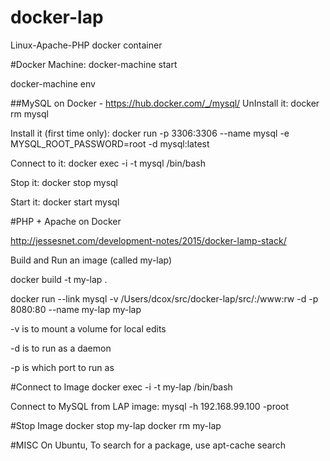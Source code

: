 # docker-lap
Linux-Apache-PHP docker container

#Docker Machine:
docker-machine start

docker-machine env

##MySQL on Docker - https://hub.docker.com/_/mysql/
UnInstall it: docker rm mysql

Install it (first time only):   docker run -p 3306:3306 --name mysql -e MYSQL_ROOT_PASSWORD=root -d mysql:latest

Connect to it:   docker exec -i -t mysql /bin/bash

Stop it: docker stop mysql

Start it: docker start mysql

#PHP + Apache on Docker

http://jessesnet.com/development-notes/2015/docker-lamp-stack/

Build and Run an image (called my-lap)

docker build -t my-lap .

docker run --link mysql -v /Users/dcox/src/docker-lap/src/:/www:rw  -d -p 8080:80 --name my-lap my-lap

 -v is to mount a volume for local edits

 -d is to run as a daemon

 -p is which port to run as

#Connect to Image
docker exec -i -t my-lap /bin/bash

Connect to MySQL from LAP image: mysql -h 192.168.99.100 -proot

#Stop Image
docker stop my-lap
docker rm my-lap

#MISC
On Ubuntu, To search for a package, use apt-cache search
